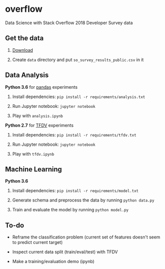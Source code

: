 # overflow
Data Science with Stack Overflow 2018 Developer Survey data

## Get the data

1. [Download](https://www.kaggle.com/stackoverflow/stack-overflow-2018-developer-survey)

2. Create `data` directory and put `so_survey_results_public.csv` in it

## Data Analysis

**Python 3.6** for [pandas](https://pandas.pydata.org/) experiments

1. Install dependencies: `pip install -r requirements/analysis.txt`

2. Run Jupyter notebook: `jupyter notebook`

3. Play with `analysis.ipynb`

**Python 2.7** for [TFDV](https://github.com/tensorflow/data-validation) experiments

1. Install dependencies: `pip install -r requirements/tfdv.txt`

2. Run Jupyter notebook: `jupyter notebook`

3. Play with `tfdv.ipynb`

## Machine Learning

**Python 3.6**

1. Install dependencies: `pip install -r requirements/model.txt`

2. Generate schema and preprocess the data by running `python data.py`

3. Train and evaluate the model by running `python model.py`

## To-do

- Reframe the classification problem (current set of features doesn't seem to predict current target)

- Inspect current data split (train/eval/test) with TFDV

- Make a training/evaluation demo (ipynb)
